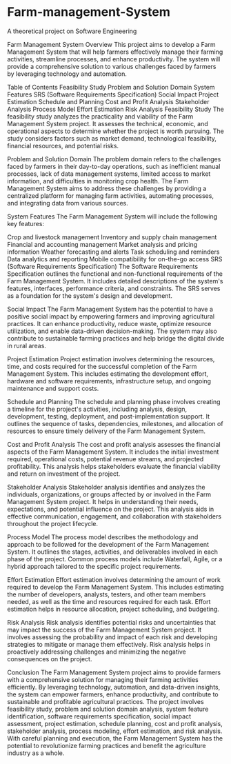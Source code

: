 # Farm-management-System
A theoretical project on Software Engineering

Farm Management System
Overview
This project aims to develop a Farm Management System that will help farmers effectively manage their farming activities, streamline processes, and enhance productivity. The system will provide a comprehensive solution to various challenges faced by farmers by leveraging technology and automation.

Table of Contents
Feasibility Study
Problem and Solution Domain
System Features
SRS (Software Requirements Specification)
Social Impact
Project Estimation
Schedule and Planning
Cost and Profit Analysis
Stakeholder Analysis
Process Model
Effort Estimation
Risk Analysis
Feasibility Study
The feasibility study analyzes the practicality and viability of the Farm Management System project. It assesses the technical, economic, and operational aspects to determine whether the project is worth pursuing. The study considers factors such as market demand, technological feasibility, financial resources, and potential risks.

Problem and Solution Domain
The problem domain refers to the challenges faced by farmers in their day-to-day operations, such as inefficient manual processes, lack of data management systems, limited access to market information, and difficulties in monitoring crop health. The Farm Management System aims to address these challenges by providing a centralized platform for managing farm activities, automating processes, and integrating data from various sources.

System Features
The Farm Management System will include the following key features:

Crop and livestock management
Inventory and supply chain management
Financial and accounting management
Market analysis and pricing information
Weather forecasting and alerts
Task scheduling and reminders
Data analytics and reporting
Mobile compatibility for on-the-go access
SRS (Software Requirements Specification)
The Software Requirements Specification outlines the functional and non-functional requirements of the Farm Management System. It includes detailed descriptions of the system's features, interfaces, performance criteria, and constraints. The SRS serves as a foundation for the system's design and development.

Social Impact
The Farm Management System has the potential to have a positive social impact by empowering farmers and improving agricultural practices. It can enhance productivity, reduce waste, optimize resource utilization, and enable data-driven decision-making. The system may also contribute to sustainable farming practices and help bridge the digital divide in rural areas.

Project Estimation
Project estimation involves determining the resources, time, and costs required for the successful completion of the Farm Management System. This includes estimating the development effort, hardware and software requirements, infrastructure setup, and ongoing maintenance and support costs.

Schedule and Planning
The schedule and planning phase involves creating a timeline for the project's activities, including analysis, design, development, testing, deployment, and post-implementation support. It outlines the sequence of tasks, dependencies, milestones, and allocation of resources to ensure timely delivery of the Farm Management System.

Cost and Profit Analysis
The cost and profit analysis assesses the financial aspects of the Farm Management System. It includes the initial investment required, operational costs, potential revenue streams, and projected profitability. This analysis helps stakeholders evaluate the financial viability and return on investment of the project.

Stakeholder Analysis
Stakeholder analysis identifies and analyzes the individuals, organizations, or groups affected by or involved in the Farm Management System project. It helps in understanding their needs, expectations, and potential influence on the project. This analysis aids in effective communication, engagement, and collaboration with stakeholders throughout the project lifecycle.

Process Model
The process model describes the methodology and approach to be followed for the development of the Farm Management System. It outlines the stages, activities, and deliverables involved in each phase of the project. Common process models include Waterfall, Agile, or a hybrid approach tailored to the specific project requirements.

Effort Estimation
Effort estimation involves determining the amount of work required to develop the Farm Management System. This includes estimating the number of developers, analysts, testers, and other team members needed, as well as the time and resources required for each task. Effort estimation helps in resource allocation, project scheduling, and budgeting.

Risk Analysis
Risk analysis identifies potential risks and uncertainties that may impact the success of the Farm Management System project. It involves assessing the probability and impact of each risk and developing strategies to mitigate or manage them effectively. Risk analysis helps in proactively addressing challenges and minimizing the negative consequences on the project.

Conclusion
The Farm Management System project aims to provide farmers with a comprehensive solution for managing their farming activities efficiently. By leveraging technology, automation, and data-driven insights, the system can empower farmers, enhance productivity, and contribute to sustainable and profitable agricultural practices. The project involves feasibility study, problem and solution domain analysis, system feature identification, software requirements specification, social impact assessment, project estimation, schedule planning, cost and profit analysis, stakeholder analysis, process modeling, effort estimation, and risk analysis. With careful planning and execution, the Farm Management System has the potential to revolutionize farming practices and benefit the agriculture industry as a whole.
